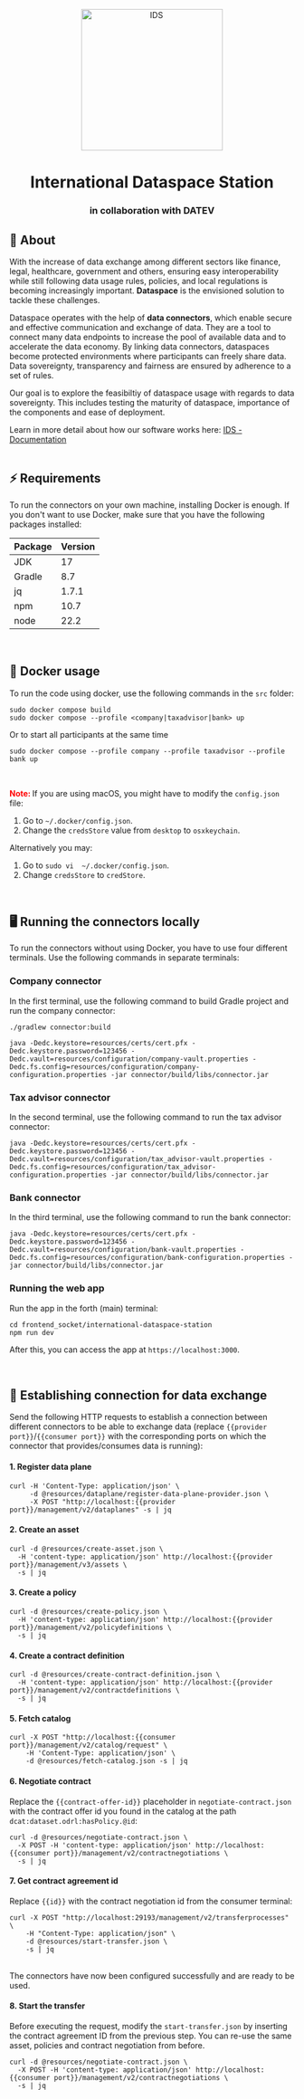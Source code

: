 <p align="center"> <img src="https://raw.githubusercontent.com/amosproj/amos2024ss02-international-dataspace-station/main/Deliverables/sprint-01/team-logo-without-edges.png" alt="IDS" style="width:250px;height:250px;"> </p>

<h1 align="center"> International Dataspace Station </h1> 
<h3 align="center"> in collaboration with DATEV </h3>

## 📖 About

With the increase of data exchange among different sectors like finance, legal, healthcare, government and others, ensuring easy interoperability while still following data usage rules, policies, and local regulations is becoming increasingly important. **Dataspace** is the envisioned solution to tackle these challenges.

Dataspace operates with the help of **data connectors**, which enable secure and effective communication and exchange of data. They are a tool to connect many data endpoints to increase the pool of available data and to accelerate the data economy. By linking data connectors, dataspaces become protected environments where participants can freely share data. Data sovereignty, transparency and fairness are ensured by adherence to a set of rules.

Our goal is to explore the feasibiltiy of dataspace usage with regards to data sovereignty. This includes testing the maturity of dataspace, importance of the components and ease of deployment.

Learn in more detail about how our software works here: [IDS - Documentation][documentation] <br><br>

## ⚡️ Requirements

To run the connectors on your own machine, installing Docker is enough. If you don't want to use Docker, make sure that you have the following packages installed:

| Package  | Version |
| -------- | ------- |
| JDK  | 17  |
| Gradle  | 8.7 |
| jq  | 1.7.1 |
| npm  | 10.7 |
| node  | 22.2 | 
<br>

## 🐳 Docker usage

To run the code using docker, use the following commands in the `src` folder:

```
sudo docker compose build
sudo docker compose --profile <company|taxadvisor|bank> up
```

Or to start all participants at the same time

```
sudo docker compose --profile company --profile taxadvisor --profile bank up
```

<br>

<span style="color:red"><b> Note: </b></span> If you are using macOS, you might have to modify the `config.json` file:
1. Go to `~/.docker/config.json`.
2. Change the `credsStore` value from `desktop` to `osxkeychain`.

Alternatively you may:
1. Go to `sudo vi  ~/.docker/config.json`.
2. Change `credsStore` to `credStore`.

<br>

## 🖥️ Running the connectors locally

To run the connectors without using Docker, you have to use four different terminals. Use the following commands in separate terminals:

### Company connector

In the first terminal, use the following command to build Gradle project and run the company connector:

```
./gradlew connector:build

java -Dedc.keystore=resources/certs/cert.pfx -Dedc.keystore.password=123456 -Dedc.vault=resources/configuration/company-vault.properties -Dedc.fs.config=resources/configuration/company-configuration.properties -jar connector/build/libs/connector.jar
```

### Tax advisor connector

In the second terminal, use the following command to run the tax advisor connector:

```
java -Dedc.keystore=resources/certs/cert.pfx -Dedc.keystore.password=123456 -Dedc.vault=resources/configuration/tax_advisor-vault.properties -Dedc.fs.config=resources/configuration/tax_advisor-configuration.properties -jar connector/build/libs/connector.jar
```

### Bank connector

In the third terminal, use the following command to run the bank connector:

```
java -Dedc.keystore=resources/certs/cert.pfx -Dedc.keystore.password=123456 -Dedc.vault=resources/configuration/bank-vault.properties -Dedc.fs.config=resources/configuration/bank-configuration.properties -jar connector/build/libs/connector.jar
```

### Running the web app

Run the app in the forth (main) terminal:

```
cd frontend_socket/international-dataspace-station
npm run dev
```

After this, you can access the app at `https://localhost:3000`.

<br>

## 🔗 Establishing connection for data exchange

Send the following HTTP requests to establish a connection between different connectors to be able to exchange data (replace `{{provider port}}`/`{{consumer port}}` with the corresponding ports on which the connector that provides/consumes data is running):

#### 1. Register data plane

```
curl -H 'Content-Type: application/json' \
     -d @resources/dataplane/register-data-plane-provider.json \
     -X POST "http://localhost:{{provider port}}/management/v2/dataplanes" -s | jq
```

#### 2. Create an asset

```
curl -d @resources/create-asset.json \
  -H 'content-type: application/json' http://localhost:{{provider port}}/management/v3/assets \
  -s | jq
```

#### 3. Create a policy

```
curl -d @resources/create-policy.json \
  -H 'content-type: application/json' http://localhost:{{provider port}}/management/v2/policydefinitions \
  -s | jq
```

#### 4. Create a contract definition

```
curl -d @resources/create-contract-definition.json \
  -H 'content-type: application/json' http://localhost:{{provider port}}/management/v2/contractdefinitions \
  -s | jq
```

#### 5. Fetch catalog

```
curl -X POST "http://localhost:{{consumer port}}/management/v2/catalog/request" \
    -H 'Content-Type: application/json' \
    -d @resources/fetch-catalog.json -s | jq
```

#### 6. Negotiate contract

Replace the `{{contract-offer-id}}` placeholder in `negotiate-contract.json` with the contract offer id you found in the catalog at the path `dcat:dataset.odrl:hasPolicy.@id`:

```
curl -d @resources/negotiate-contract.json \
  -X POST -H 'content-type: application/json' http://localhost:{{consumer port}}/management/v2/contractnegotiations \
  -s | jq
```

#### 7. Get contract agreement id

Replace `{{id}}` with the contract negotiation id from the consumer terminal:

```
curl -X POST "http://localhost:29193/management/v2/transferprocesses" \
    -H "Content-Type: application/json" \
    -d @resources/start-transfer.json \
    -s | jq
```

<br>
The connectors have now been configured successfully and are ready to be used.

#### 8.  Start the transfer

Before executing the request, modify the `start-transfer.json` by inserting the contract agreement ID from the previous step. You can re-use the same asset, policies and contract negotiation from before.

```
curl -d @resources/negotiate-contract.json \
  -X POST -H 'content-type: application/json' http://localhost:{{consumer port}}/management/v2/contractnegotiations \
  -s | jq
```


[software_architecture]: https://github.com/amosproj/amos2024ss02-international-dataspace-station/blob/main/Deliverables/sprint-02/software-architecture.pdf

[documentation]: https://github.com/amosproj/amos2024ss02-international-dataspace-station/tree/dfd45b9232be4af2d921f3585db6b1aeecc3cd55/Documentation


